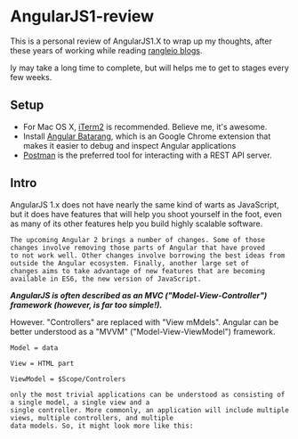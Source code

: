 # AngularJS1-review
This is a personal review of AngularJS1.X to wrap up my thoughts, after these years of working while reading [rangleio blogs](https://ngcourse-1.rangle.io/).

Iy may take a long time to complete, but will helps me to get to stages every few weeks.

## Setup
- For Mac OS X, [iTerm2](http://iterm2.com/) is recommended. Believe me, it's awesome.
- Install [Angular Batarang](https://chrome.google.com/webstore/detail/angularjs-batarang/ighdmehidhipcmcojjgiloacoafjmpfk?hl=en), which is an Google Chrome extension that makes it easier to debug and inspect Angular applications
- [Postman](https://www.getpostman.com/) is the preferred tool for interacting with a REST API server.

## Intro
AngularJS 1.x does not have nearly the same kind of warts as JavaScript, but it does have features that will help you shoot yourself in the foot, even as many of its other features help you build highly scalable software.

```
The upcoming Angular 2 brings a number of changes. Some of those changes involve removing those parts of Angular that have proved
to not work well. Other changes involve borrowing the best ideas from outside the Angular ecosystem. Finally, another large set of
changes aims to take advantage of new features that are becoming available in ES6, the new version of JavaScript.
```

***AngularJS is often described as an MVC ("Model-View-Controller") framework (however, is far too simple!).***

However. "Controllers" are replaced with "View mMdels". Angular can be better understood as a "MVVM" ("Model-View-ViewModel") framework.

`Model = data`

`View = HTML part`

`ViewModel = $Scope/Controlers`


```
only the most trivial applications can be understood as consisting of a single model, a single view and a
single controller. More commonly, an application will include multiple views, multiple controllers, and multiple
data models. So, it might look more like this:
```
